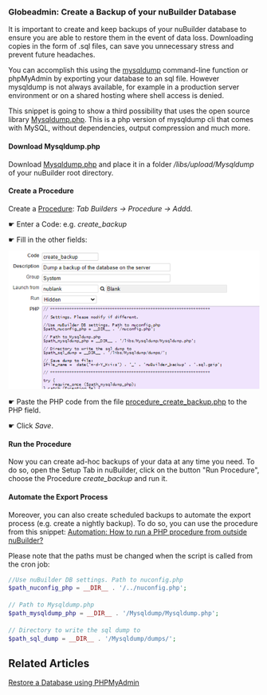 ### Globeadmin: Create a Backup of your nuBuilder Database

It is important to create and keep backups of your nuBuilder database to ensure you are able to restore them in the event of data loss. 
Downloading copies in the form of .sql files, can save you unnecessary stress and prevent future headaches. 

You can accomplish this using the [mysqldump](https://dev.mysql.com/doc/refman/8.0/en/mysqldump.html) command-line function or phpMyAdmin by exporting your database to an sql file.
However mysqldump is not always available, for example in a production server environment or on a shared hosting where shell access is denied.

This snippet is going to show a third possibility that uses the open source library [Mysqldump.php](https://github.com/ifsnop/mysqldump-php).
This is a php version of mysqldump cli that comes with MySQL, without dependencies, output compression and much more.

#### Download Mysqldump.php

Download [Mysqldump.php](https://github.com/ifsnop/mysqldump-php/blob/master/src/Ifsnop/Mysqldump/Mysqldump.php) and place it in a folder */libs/upload/Mysqldump* of your nuBuilder root directory.

#### Create a Procedure

Create a [Procedure](https://wiki.nubuilder.net/nubuilderforte/index.php/Procedures): *Tab Builders -> Procedure -> Add*d.

☛ Enter a Code: e.g. *create_backup*

☛ Fill in the other fields:

<p align="left">
  <img src="screenshots/procedure_create_backup.png">
</p>

☛ Paste the PHP code from the file [procedure_create_backup.php](procedure_create_backup.php) to the PHP field.

☛ Click *Save*.

#### Run the Procedure

Now you can create ad-hoc backups of your data at any time you need.
To do so, open the Setup Tab in nuBuilder, click on the button "Run Procedure", choose the Procedure *create_backup* and run it.

#### Automate the Export Process

Moreover, you can also create scheduled backups to automate the export process (e.g. create a nightly backup). To do so,  you can use the procedure from this snippet:
[Automation: How to run a PHP procedure from outside nuBuilder?](https://github.com/smalos/nuBuilder4-Code-Library/tree/master/codelib/automation_call_procedure_externally)

Please note that the paths must be changed when the script is called from the cron job:

```php
//Use nuBuilder DB settings. Path to nuconfig.php
$path_nuconfig_php = __DIR__ . '/../nuconfig.php';

// Path to Mysqldump.php
$path_mysqldump_php = __DIR__ . '/Mysqldump/Mysqldump.php';

// Directory to write the sql dump to
$path_sql_dump = __DIR__ . '/Mysqldump/dumps/';
```

## Related Articles

[Restore a Database using PHPMyAdmin](https://github.com/smalos/nuBuilder4-Code-Library/wiki/Restore-a-Database-using-PHPMyAdmin)

